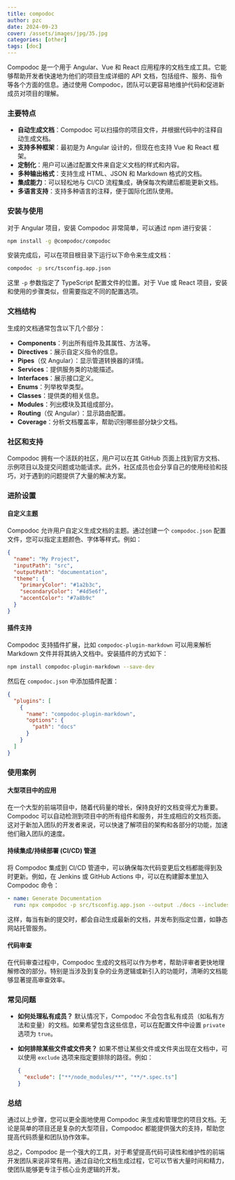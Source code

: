```yaml
---
title: compodoc
author: pzc
date: 2024-09-23
cover: /assets/images/jpg/35.jpg
categories: [other]
tags: [doc]
---
```

Compodoc 是一个用于 Angular、Vue 和 React 应用程序的文档生成工具。它能够帮助开发者快速地为他们的项目生成详细的 API 文档，包括组件、服务、指令等各个方面的信息。通过使用 Compodoc，团队可以更容易地维护代码和促进新成员对项目的理解。

### 主要特点

- **自动生成文档**：Compodoc 可以扫描你的项目文件，并根据代码中的注释自动生成文档。
- **支持多种框架**：最初是为 Angular 设计的，但现在也支持 Vue 和 React 框架。
- **定制化**：用户可以通过配置文件来自定义文档的样式和内容。
- **多种输出格式**：支持生成 HTML、JSON 和 Markdown 格式的文档。
- **集成能力**：可以轻松地与 CI/CD 流程集成，确保每次构建后都能更新文档。
- **多语言支持**：支持多种语言的注释，便于国际化团队使用。

### 安装与使用

对于 Angular 项目，安装 Compodoc 非常简单，可以通过 npm 进行安装：

```bash
npm install -g @compodoc/compodoc
```

安装完成后，可以在项目根目录下运行以下命令来生成文档：

```bash
compodoc -p src/tsconfig.app.json
```

这里 `-p` 参数指定了 TypeScript 配置文件的位置。对于 Vue 或 React 项目，安装和使用的步骤类似，但需要指定不同的配置选项。

### 文档结构

生成的文档通常包含以下几个部分：

- **Components**：列出所有组件及其属性、方法等。
- **Directives**：展示自定义指令的信息。
- **Pipes**（仅 Angular）：显示管道转换器的详情。
- **Services**：提供服务类的功能描述。
- **Interfaces**：展示接口定义。
- **Enums**：列举枚举类型。
- **Classes**：提供类的相关信息。
- **Modules**：列出模块及其组成部分。
- **Routing**（仅 Angular）：显示路由配置。
- **Coverage**：分析文档覆盖率，帮助识别哪些部分缺少文档。

### 社区和支持

Compodoc 拥有一个活跃的社区，用户可以在其 GitHub 页面上找到官方文档、示例项目以及提交问题或功能请求。此外，社区成员也会分享自己的使用经验和技巧，对于遇到的问题提供了大量的解决方案。

### 进阶设置

#### 自定义主题

Compodoc 允许用户自定义生成文档的主题。通过创建一个 `compodoc.json` 配置文件，您可以指定主题颜色、字体等样式。例如：

```json
{
  "name": "My Project",
  "inputPath": "src",
  "outputPath": "documentation",
  "theme": {
    "primaryColor": "#1a2b3c",
    "secondaryColor": "#4d5e6f",
    "accentColor": "#7a8b9c"
  }
}
```

#### 插件支持

Compodoc 支持插件扩展，比如 `compodoc-plugin-markdown` 可以用来解析 Markdown 文件并将其纳入文档中。安装插件的方式如下：

```bash
npm install compodoc-plugin-markdown --save-dev
```

然后在 `compodoc.json` 中添加插件配置：

```json
{
  "plugins": [
    {
      "name": "compodoc-plugin-markdown",
      "options": {
        "path": "docs"
      }
    }
  ]
}
```

### 使用案例

#### 大型项目中的应用

在一个大型的前端项目中，随着代码量的增长，保持良好的文档变得尤为重要。Compodoc 可以自动检测到项目中的所有组件和服务，并生成相应的文档页面。这对于新加入团队的开发者来说，可以快速了解项目的架构和各部分的功能，加速他们融入团队的速度。

#### 持续集成/持续部署 (CI/CD) 管道

将 Compodoc 集成到 CI/CD 管道中，可以确保每次代码变更后文档都能得到及时更新。例如，在 Jenkins 或 GitHub Actions 中，可以在构建脚本里加入 Compodoc 命令：

```yaml
- name: Generate Documentation
  run: npx compodoc -p src/tsconfig.app.json --output ./docs --includes README.md
```

这样，每当有新的提交时，都会自动生成最新的文档，并发布到指定位置，如静态网站托管服务。

#### 代码审查

在代码审查过程中，Compodoc 生成的文档可以作为参考，帮助评审者更快地理解修改的部分。特别是当涉及到复杂的业务逻辑或新引入的功能时，清晰的文档能够显著提高审查效率。

### 常见问题

- **如何处理私有成员？**
  默认情况下，Compodoc 不会包含私有成员（如私有方法和变量）的文档。如果希望包含这些信息，可以在配置文件中设置 `private` 选项为 `true`。

- **如何排除某些文件或文件夹？**
  如果不想让某些文件或文件夹出现在文档中，可以使用 `exclude` 选项来指定要排除的路径。例如：
  
  ```json
  {
    "exclude": ["**/node_modules/**", "**/*.spec.ts"]
  }
  ```

### 总结

通过以上步骤，您可以更全面地使用 Compodoc 来生成和管理您的项目文档。无论是简单的项目还是复杂的大型项目，Compodoc 都能提供强大的支持，帮助您提高代码质量和团队协作效率。

总之，Compodoc 是一个强大的工具，对于希望提高代码可读性和维护性的前端开发团队来说非常有用。通过自动化文档生成过程，它可以节省大量时间和精力，使团队能够更专注于核心业务逻辑的开发。